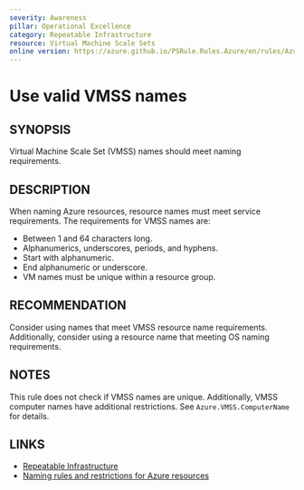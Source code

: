 ```yaml
---
severity: Awareness
pillar: Operational Excellence
category: Repeatable Infrastructure
resource: Virtual Machine Scale Sets
online version: https://azure.github.io/PSRule.Rules.Azure/en/rules/Azure.VMSS.Name/
---
```


# Use valid VMSS names

## SYNOPSIS

Virtual Machine Scale Set (VMSS) names should meet naming requirements.

## DESCRIPTION

When naming Azure resources, resource names must meet service requirements.
The requirements for VMSS names are:

- Between 1 and 64 characters long.
- Alphanumerics, underscores, periods, and hyphens.
- Start with alphanumeric.
- End alphanumeric or underscore.
- VM names must be unique within a resource group.

## RECOMMENDATION

Consider using names that meet VMSS resource name requirements.
Additionally, consider using a resource name that meeting OS naming requirements.

## NOTES

This rule does not check if VMSS names are unique.
Additionally, VMSS computer names have additional restrictions.
See `Azure.VMSS.ComputerName` for details.

## LINKS

- [Repeatable Infrastructure](https://docs.microsoft.com/azure/architecture/framework/devops/automation-infrastructure)
- [Naming rules and restrictions for Azure resources](https://docs.microsoft.com/azure/azure-resource-manager/management/resource-name-rules)
